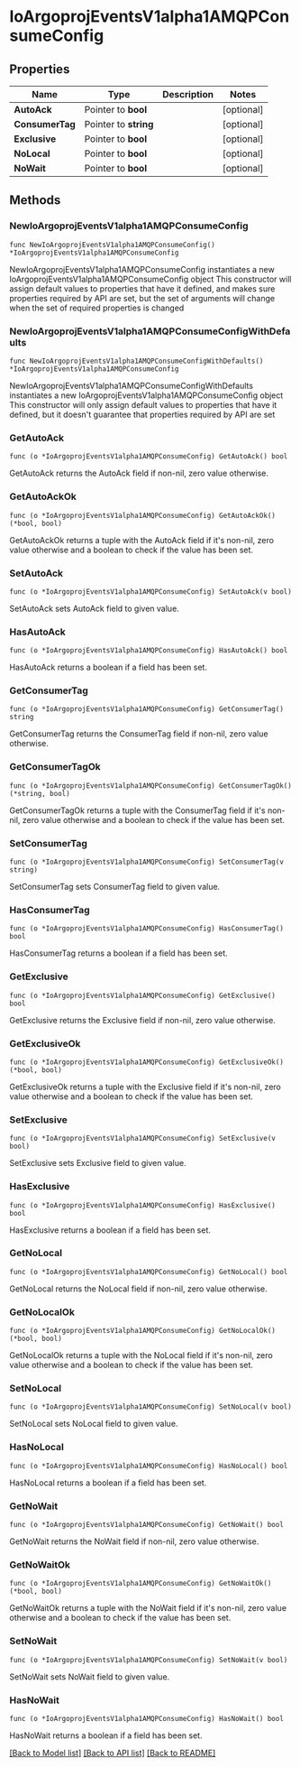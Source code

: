 # IoArgoprojEventsV1alpha1AMQPConsumeConfig

## Properties

Name | Type | Description | Notes
------------ | ------------- | ------------- | -------------
**AutoAck** | Pointer to **bool** |  | [optional] 
**ConsumerTag** | Pointer to **string** |  | [optional] 
**Exclusive** | Pointer to **bool** |  | [optional] 
**NoLocal** | Pointer to **bool** |  | [optional] 
**NoWait** | Pointer to **bool** |  | [optional] 

## Methods

### NewIoArgoprojEventsV1alpha1AMQPConsumeConfig

`func NewIoArgoprojEventsV1alpha1AMQPConsumeConfig() *IoArgoprojEventsV1alpha1AMQPConsumeConfig`

NewIoArgoprojEventsV1alpha1AMQPConsumeConfig instantiates a new IoArgoprojEventsV1alpha1AMQPConsumeConfig object
This constructor will assign default values to properties that have it defined,
and makes sure properties required by API are set, but the set of arguments
will change when the set of required properties is changed

### NewIoArgoprojEventsV1alpha1AMQPConsumeConfigWithDefaults

`func NewIoArgoprojEventsV1alpha1AMQPConsumeConfigWithDefaults() *IoArgoprojEventsV1alpha1AMQPConsumeConfig`

NewIoArgoprojEventsV1alpha1AMQPConsumeConfigWithDefaults instantiates a new IoArgoprojEventsV1alpha1AMQPConsumeConfig object
This constructor will only assign default values to properties that have it defined,
but it doesn't guarantee that properties required by API are set

### GetAutoAck

`func (o *IoArgoprojEventsV1alpha1AMQPConsumeConfig) GetAutoAck() bool`

GetAutoAck returns the AutoAck field if non-nil, zero value otherwise.

### GetAutoAckOk

`func (o *IoArgoprojEventsV1alpha1AMQPConsumeConfig) GetAutoAckOk() (*bool, bool)`

GetAutoAckOk returns a tuple with the AutoAck field if it's non-nil, zero value otherwise
and a boolean to check if the value has been set.

### SetAutoAck

`func (o *IoArgoprojEventsV1alpha1AMQPConsumeConfig) SetAutoAck(v bool)`

SetAutoAck sets AutoAck field to given value.

### HasAutoAck

`func (o *IoArgoprojEventsV1alpha1AMQPConsumeConfig) HasAutoAck() bool`

HasAutoAck returns a boolean if a field has been set.

### GetConsumerTag

`func (o *IoArgoprojEventsV1alpha1AMQPConsumeConfig) GetConsumerTag() string`

GetConsumerTag returns the ConsumerTag field if non-nil, zero value otherwise.

### GetConsumerTagOk

`func (o *IoArgoprojEventsV1alpha1AMQPConsumeConfig) GetConsumerTagOk() (*string, bool)`

GetConsumerTagOk returns a tuple with the ConsumerTag field if it's non-nil, zero value otherwise
and a boolean to check if the value has been set.

### SetConsumerTag

`func (o *IoArgoprojEventsV1alpha1AMQPConsumeConfig) SetConsumerTag(v string)`

SetConsumerTag sets ConsumerTag field to given value.

### HasConsumerTag

`func (o *IoArgoprojEventsV1alpha1AMQPConsumeConfig) HasConsumerTag() bool`

HasConsumerTag returns a boolean if a field has been set.

### GetExclusive

`func (o *IoArgoprojEventsV1alpha1AMQPConsumeConfig) GetExclusive() bool`

GetExclusive returns the Exclusive field if non-nil, zero value otherwise.

### GetExclusiveOk

`func (o *IoArgoprojEventsV1alpha1AMQPConsumeConfig) GetExclusiveOk() (*bool, bool)`

GetExclusiveOk returns a tuple with the Exclusive field if it's non-nil, zero value otherwise
and a boolean to check if the value has been set.

### SetExclusive

`func (o *IoArgoprojEventsV1alpha1AMQPConsumeConfig) SetExclusive(v bool)`

SetExclusive sets Exclusive field to given value.

### HasExclusive

`func (o *IoArgoprojEventsV1alpha1AMQPConsumeConfig) HasExclusive() bool`

HasExclusive returns a boolean if a field has been set.

### GetNoLocal

`func (o *IoArgoprojEventsV1alpha1AMQPConsumeConfig) GetNoLocal() bool`

GetNoLocal returns the NoLocal field if non-nil, zero value otherwise.

### GetNoLocalOk

`func (o *IoArgoprojEventsV1alpha1AMQPConsumeConfig) GetNoLocalOk() (*bool, bool)`

GetNoLocalOk returns a tuple with the NoLocal field if it's non-nil, zero value otherwise
and a boolean to check if the value has been set.

### SetNoLocal

`func (o *IoArgoprojEventsV1alpha1AMQPConsumeConfig) SetNoLocal(v bool)`

SetNoLocal sets NoLocal field to given value.

### HasNoLocal

`func (o *IoArgoprojEventsV1alpha1AMQPConsumeConfig) HasNoLocal() bool`

HasNoLocal returns a boolean if a field has been set.

### GetNoWait

`func (o *IoArgoprojEventsV1alpha1AMQPConsumeConfig) GetNoWait() bool`

GetNoWait returns the NoWait field if non-nil, zero value otherwise.

### GetNoWaitOk

`func (o *IoArgoprojEventsV1alpha1AMQPConsumeConfig) GetNoWaitOk() (*bool, bool)`

GetNoWaitOk returns a tuple with the NoWait field if it's non-nil, zero value otherwise
and a boolean to check if the value has been set.

### SetNoWait

`func (o *IoArgoprojEventsV1alpha1AMQPConsumeConfig) SetNoWait(v bool)`

SetNoWait sets NoWait field to given value.

### HasNoWait

`func (o *IoArgoprojEventsV1alpha1AMQPConsumeConfig) HasNoWait() bool`

HasNoWait returns a boolean if a field has been set.


[[Back to Model list]](../README.md#documentation-for-models) [[Back to API list]](../README.md#documentation-for-api-endpoints) [[Back to README]](../README.md)



